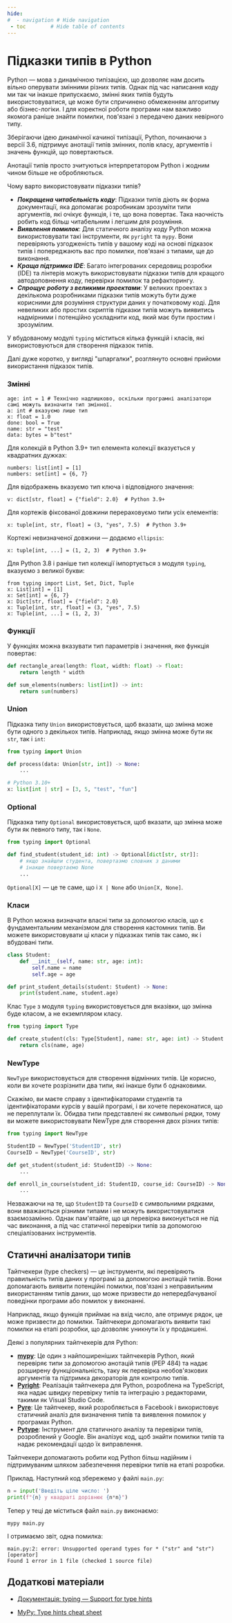 ```yaml
---
hide:
#  - navigation # Hide navigation
 - toc        # Hide table of contents
---
```


# Підказки типів в Python



<!-- 

https://dagster.io/blog/python-type-hinting
https://mypy.readthedocs.io/en/stable/cheat_sheet_py3.html
https://habr.com/ru/articles/415829/
 -->


Python — мова з динамічною типізацією, що дозволяє нам досить вільно оперувати змінними різних типів. 
Однак під час написання коду ми так чи інакше припускаємо, 
змінні яких типів будуть використовуватися, це може бути спричинено обмеженням алгоритму або бізнес-логіки. 
І для коректної роботи програми нам важливо якомога раніше знайти помилки, пов'язані з передачею даних невірного типу.

Зберігаючи ідею динамічної качиної типізації, 
Python, починаючи з версії 3.6, підтримує анотації типів змінних, полів класу, аргументів і значень функцій, що повертаються.

Анотації типів просто зчитуються інтерпретатором Python і жодним чином більше не обробляються.  

Чому варто використовувати підказки типів?

- ***Покращена читабельність коду***: Підказки типів діють як форма документації, яка допомагає розробникам зрозуміти типи аргументів, які очікує функція, і те, що вона повертає. Така наочність робить код більш читабельним і легшим для розуміння.
- ***Виявлення помилок***: Для статичного аналізу коду Python можна використовувати такі інструменти, як `pyright` та `mypy`. Вони перевіряють узгодженість типів у вашому коді на основі підказок типів і попереджають вас про помилки, пов'язані з типами, ще до виконання. 
- ***Краща підтримка IDE***: Багато інтегрованих середовищ розробки (IDE) та лінтерів можуть використовувати підказки типів для кращого автодоповнення коду, перевірки помилок та рефакторингу.
- ***Спрощує роботу з великими проектами***: У великих проектах з декількома розробниками підказки типів можуть бути дуже корисними для розуміння структури даних у початковому коді. Для невеликих або простих скриптів підказки типів можуть виявитись надмірними і потенційно ускладнити код, який має бути простим і зрозумілим.

У вбудованому модулі `typing` міститься кілька функцій і класів, які використовуються для створення підказок типів.

Далі дуже коротко, у вигляді "шпаргалки", розглянуто основні прийоми використання підказок типів.

### Змінні

    age: int = 1 # Технічно надлишково, оскільки програмні аналізатори самі можуть визначити тип змінної.
    a: int # вказуємо лише тип
    x: float = 1.0
    done: bool = True
    name: str = "test"
    data: bytes = b"test"

Для колекцій в Python 3.9+ тип елемента колекції вказується у квадратних дужках:

    numbers: list[int] = [1]
    numbers: set[int] = {6, 7}

Для відображень вказуємо тип ключа і відповідного значення:

    v: dict[str, float] = {"field": 2.0}  # Python 3.9+

Для кортежів фіксованої довжини перераховуємо типи усіх елементів:

    x: tuple[int, str, float] = (3, "yes", 7.5)  # Python 3.9+

Кортежі невизначеної довжини — додаємо `ellipsis`:

    x: tuple[int, ...] = (1, 2, 3)  # Python 3.9+

Для Python 3.8 і раніше тип колекції імпортується з модуля `typing`, вказуємо з великої букви:

    from typing import List, Set, Dict, Tuple
    x: List[int] = [1]
    x: Set[int] = {6, 7}
    x: Dict[str, float] = {"field": 2.0}
    x: Tuple[int, str, float] = (3, "yes", 7.5)
    x: Tuple[int, ...] = (1, 2, 3)



### Функції

У функціях можна вказувати тип параметрів і значення, яке функція повертає:

```python
def rectangle_area(length: float, width: float) -> float:
    return length * width

def sum_elements(numbers: list[int]) -> int:
    return sum(numbers)
```


### Union

Підказка типу `Union` використовується, щоб вказати, що змінна може бути одного з декількох типів. 
Наприклад, якщо змінна може бути як `str`, так і `int`:

```python
from typing import Union

def process(data: Union[str, int]) -> None:
    ...

# Python 3.10+
x: list[int | str] = [3, 5, "test", "fun"]
```

### Optional

Підказка типу `Optional` використовується, щоб вказати, що змінна може бути як певного типу, так і `None`.

```python
from typing import Optional

def find_student(student_id: int) -> Optional[dict[str, str]]:
    # якщо знайшли студента, повертаэмо словник з даними
    # інакше повертаємо None
    ...
```

`Optional[X]` — це те саме, що і `X | None` або `Union[X, None]`.



### Класи

В Python можна визначати власні типи за допомогою класів, 
що є фундаментальним механізмом для створення кастомних типів. 
Ви можете використовувати ці класи у підказках типів так само, як і вбудовані типи. 

```python
class Student:
    def __init__(self, name: str, age: int):
        self.name = name
        self.age = age

def print_student_details(student: Student) -> None:
    print(student.name, student.age)
```

Клас `Type` з модуля `typing` використовується для вказівки, що змінна буде класом, а не екземпляром класу. 

```python
from typing import Type

def create_student(cls: Type[Student], name: str, age: int) -> Student:
    return cls(name, age)
```


### NewType

`NewType` використовується для створення відмінних типів. 
Це корисно, коли ви хочете розрізнити два типи, які інакше були б однаковими.

Скажімо, ви маєте справу з ідентифікаторами студентів та ідентифікаторами курсів у вашій програмі, і ви хочете переконатися, що не переплутали їх. 
Обидва типи представлені як символьні рядки, тому ви можете використовувати NewType для створення двох різних типів:

```python
from typing import NewType

StudentID = NewType('StudentID', str)
CourseID = NewType('CourseID', str)

def get_student(student_id: StudentID) -> None:
    ...

def enroll_in_course(student_id: StudentID, course_id: CourseID) -> None:
    ...
```

Незважаючи на те, що `StudentID` та `CourseID` є символьними рядками, 
вони вважаються різними типами і не можуть використовуватися взаємозамінно. 
Однак пам'ятайте, що ця перевірка виконується не під час виконання, 
а під час статичної перевірки типів за допомогою спеціалізованих інструментів.


<!-- #### Дженеріки -->

## Статичні аналізатори типів

Тайпчекери (type checkers) — це інструменти, які перевіряють правильність типів даних у програмі за допомогою анотацій типів. Вони допомагають виявити потенційні помилки, пов'язані з неправильним використанням типів даних, що може призвести до непередбачуваної поведінки програми або помилок у виконанні.

Наприклад, якщо функція приймає на вхід число, але отримує рядок, це може призвести до помилки. Тайпчекери допомагають виявити такі помилки на етапі розробки, що дозволяє уникнути їх у продакшені.

Деякі з популярних тайпчекерів для Python:

- [**mypy**](https://mypy.readthedocs.io/en/stable/): Це один з найпоширеніших тайпчекерів Python, який перевіряє типи за допомогою анотацій типів (PEP 484) та надає розширену функціональність, таку як перевірка необов'язкових аргументів та підтримка декораторів для контролю типів.
- [**Pyright**](https://microsoft.github.io/pyright/#/): Реалізація тайпчекера для Python, розроблена на TypeScript, яка надає швидку перевірку типів та інтеграцію з редакторами, такими як Visual Studio Code.
- [**Pyre**](https://pyre-check.org): Це тайпчекер, який розробляється в Facebook і використовує статичний аналіз для визначення типів та виявлення помилок у програмах Python.
- [**Pytype**](https://google.github.io/pytype/): Інструмент для статичного аналізу та перевірки типів, розроблений у Google. Він аналізує код, щоб знайти помилки типів та надає рекомендації щодо їх виправлення.

Тайпчекери допомагають робити код Python більш надійним і підтримуваним шляхом забезпечення перевірки типів на етапі розробки.

Приклад. Наступний код збережемо у файлі `main.py`: 

```python
n = input('Введіть ціле число: ')
print(f"{n} у квадраті дорівнює {n*n}")
```

Тепер у теці де міститься файл `main.py` виконаємо:

    mypy main.py

І отримаємо звіт, одна помилка:

    main.py:2: error: Unsupported operand types for * ("str" and "str")  [operator]
    Found 1 error in 1 file (checked 1 source file)


## Додаткові матеріали

- [Документація: typing — Support for type hints](https://docs.python.org/3/library/typing.html)
<!-- 
- [Документація: PEP 3107 – Function Annotations](https://peps.python.org/pep-3107/)
- [Документація: PEP 484 – Type Hints](https://peps.python.org/pep-0484/)
- [Документація: PEP 526 – Syntax for Variable Annotations](https://peps.python.org/pep-0526/) 
-->
- [MyPy: Type hints cheat sheet](https://mypy.readthedocs.io/en/stable/cheat_sheet_py3.html)

